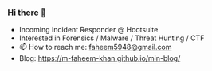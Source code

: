 ### Hi there 👋

- Incoming Incident Responder @ Hootsuite
- Interested in Forensics / Malware / Threat Hunting / CTF
- 📫 How to reach me: faheem5948@gmail.com
- Blog: https://m-faheem-khan.github.io/min-blog/
